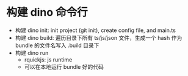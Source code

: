 # 构建 dino 命令行

- 构建 dino init: init project (git init), create config file, and main.ts
- 构建 dino build: 遍历目录下所有 ts/js/json 文件，生成一个 hash 作为 bundle 的文件名写入 .build 目录下
- 构建 dino run
    - rquickjs: js runtime
    - 可以在本地运行 bundle 好的代码
